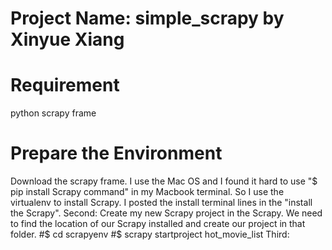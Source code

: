 # Project Name: simple_scrapy by Xinyue Xiang 
# Requirement
python
scrapy frame 
# Prepare the Environment
Download the scrapy frame. 
I use the Mac OS and I found it hard to use "$ pip install Scrapy command" in my Macbook terminal. So I use the virtualenv to install Scrapy. I posted the install terminal lines in the "install the Scrapy".
Second: Create my new Scrapy project in the Scrapy. We need to find the location of our Scrapy installed and create our project in that folder.
#$ cd scrapyenv 
#$ scrapy startproject hot_movie_list
Third: 
